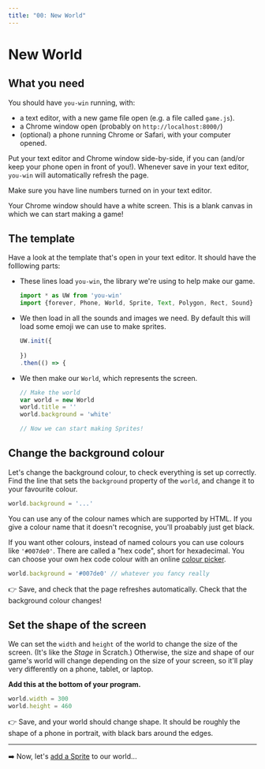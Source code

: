 ```yaml
---
title: "00: New World"
---
```


# New World

## What you need

You should have `you-win` running, with:

* a text editor, with a new game file open (e.g. a file called `game.js`).
* a Chrome window open (probably on `http://localhost:8000/`)
* (optional) a phone running Chrome or Safari, with your computer opened.

Put your text editor and Chrome window side-by-side, if you can (and/or keep your phone open in front of you!). Whenever save in your text editor, `you-win` will automatically refresh the page.

Make sure you have line numbers turned on in your text editor.

Your Chrome window should have a white screen. This is a blank canvas in which we can start making a game!

## The template

Have a look at the template that's open in your text editor. It should have the folllowing parts:

  * These lines load  `you-win`, the library we're using to help make our game.

    ```js
    import * as UW from 'you-win'
    import {forever, Phone, World, Sprite, Text, Polygon, Rect, Sound} from 'you-win'
    ```

  * We then load in all the sounds and images we need. By default this will load some emoji we can use to make sprites.

    ```js
    UW.init({
      
    })
    .then(() => {

    ```

  * We then make our `World`, which represents the screen.

    ```js
    // Make the world
    var world = new World
    world.title = ''
    world.background = 'white'

    // Now we can start making Sprites!
    ```


## Change the background colour

Let's change the background colour, to check everything is set up correctly. Find the line that sets the `background` property of the `world`, and change it to your favourite colour.

```js
world.background = '...'
```

You can use any of the colour names which are supported by HTML. If you give a colour name that it doesn't recognise, you'll proabably just get black. 

If you want other colours, instead of named colours you can use colours like `'#007de0'`. There are called a "hex code", short for hexadecimal. You can choose your own hex code colour with an online [colour picker](https://www.google.co.uk/search?q=colour+picker).

```js
world.background = '#007de0' // whatever you fancy really
```

👉 Save, and check that the page refreshes automatically. Check that the background colour changes!


## Set the shape of the screen

We can set the `width` and `height` of the world to change the size of the screen. (It's like the _Stage_ in Scratch.) Otherwise, the size and shape of our game's world will change depending on the size of your screen, so it'll play very differently on a phone, tablet, or laptop.

**Add this at the bottom of your program.**
```js
world.width = 300
world.height = 460
```

👉 Save, and your world should change shape. It should be roughly the shape of a phone in portrait, with black bars around the edges.


---

➡️ Now, let's [add a Sprite](01-creating-sprites) to our world...
